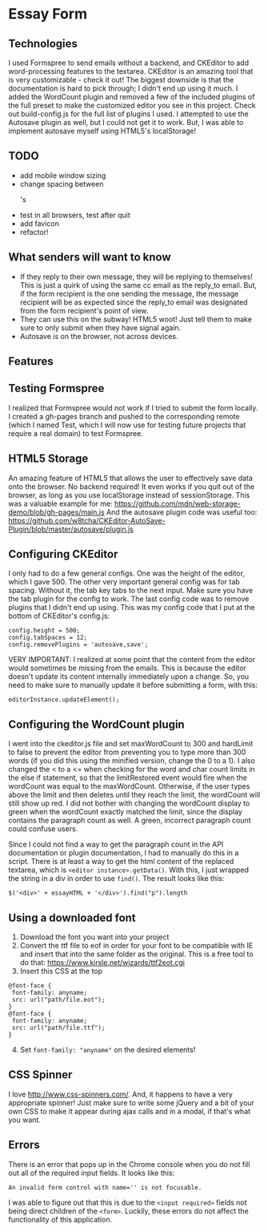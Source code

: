 # Essay Form

## Technologies
I used Formspree to send emails without a backend, and CKEditor to add  word-processing features to the textarea. CKEditor is an amazing tool that is very customizable - check it out! The biggest downside is that the documentation is hard to pick through; I didn't end up using it much. I added the WordCount plugin and removed a few of the included plugins of the full preset to make the customized editor you see in this project. Check out build-config.js for the full list of plugins I used. I attempted to use the Autosave plugin as well, but I could not get it to work. But, I was able to implement autosave myself using HTML5's localStorage!

## TODO
- add mobile window sizing
- change spacing between <p>'s
- test in all browsers, test after quit
- add favicon
- refactor!

## What senders will want to know
- If they reply to their own message, they will be replying to themselves! This is just a quirk of using the same cc email as the reply_to email. But, if the form recipient is the one sending the message, the message recipient will be as expected since the reply_to email was designated from the form recipient's point of view.
- They can use this on the subway! HTML5 woot! Just tell them to make sure to only submit when they have signal again.
- Autosave is on the browser, not across devices.

## Features

## Testing Formspree
I realized that Formspree would not work if I tried to submit the form locally. I created a gh-pages branch and pushed to the corresponding remote (which I named Test, which I will now use for testing future projects that require a real domain) to test Formspree.

## HTML5 Storage
An amazing feature of HTML5 that allows the user to effectively save data onto the browser. No backend required! It even works if you quit out of the browser, as long as you use localStorage instead of sessionStorage. This was a valuable example for me: https://github.com/mdn/web-storage-demo/blob/gh-pages/main.js
And the autosave plugin code was useful too: https://github.com/w8tcha/CKEditor-AutoSave-Plugin/blob/master/autosave/plugin.js

## Configuring CKEditor
I only had to do a few general configs. One was the height of the editor, which I gave 500. The other very important general config was for tab spacing. Without it, the tab key tabs to the next input. Make sure you have the tab plugin for the config to work. The last config code was to remove plugins that I didn't end up using. This was my config code that I put at the bottom of CKEditor's config.js:

```
config.height = 500;
config.tabSpaces = 12;
config.removePlugins = 'autosave,save';
```

VERY IMPORTANT: I realized at some point that the content from the editor would sometimes be missing from the emails. This is because the editor doesn't update its content internally immediately upon a change. So, you need to make sure to manually update it before submitting a form, with this:

```
editorInstance.updateElement();
```

## Configuring the WordCount plugin
I went into the ckeditor.js file and set maxWordCount to 300 and hardLimit to false to prevent the editor from preventing you to type more than 300 words (if you did this using the minified version, change the 0 to a 1). I also changed the < to a <= when checking for the word and char count limits in the else if statement, so that the limitRestored event would fire when the wordCount was equal to the maxWordCount. Otherwise, if the user types above the limit and then deletes until they reach the limit, the wordCount will still show up red. I did not bother with changing the wordCount display to green when the wordCount exactly matched the limit, since the display contains the paragraph count as well. A green, incorrect paragraph count could confuse users.

Since I could not find a way to get the paragraph count in the API documentation or plugin documentation, I had to manually do this in a script. There is at least a way to get the html content of the replaced textarea, which is ```<editor instance>.getData()```. With this, I just wrapped the string in a div in order to use ```find()```. The result looks like this:
```
$('<div>' + essayHTML + '</div>').find("p").length
```

## Using a downloaded font
1. Download the font you want into your project
2. Convert the ttf file to eof in order for your font to be compatible with IE and insert that into the same folder as the original. This is a free tool to do that: https://www.kirsle.net/wizards/ttf2eot.cgi
3. Insert this CSS at the top
```
@font-face {
 font-family: anyname;
 src: url("path/file.eot");
}
@font-face {
 font-family: anyname;
 src: url("path/file.ttf");
}
```
4. Set ``` font-family: "anyname" ``` on the desired elements!

## CSS Spinner
I love http://www.css-spinners.com/. And, it happens to have a very appropriate spinner! Just make sure to write some jQuery and a bit of your own CSS to make it appear during ajax calls and in a modal, if that's what you want.

## Errors
There is an error that pops up in the Chrome console when you do not fill out all of the required input fields. It looks like this:
```
An invalid form control with name='' is not focusable.
```
I was able to figure out that this is due to the ```<input required>``` fields not being direct children of the ```<form>```. Luckily, these errors do not affect the functionality of this application.
